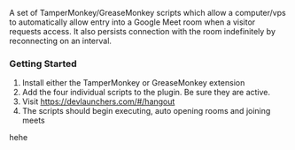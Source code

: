 A set of TamperMonkey/GreaseMonkey scripts which allow a computer/vps to automatically allow entry into a Google Meet room when a visitor requests access. It also persists connection with the room indefinitely by reconnecting on an interval.


### Getting Started
 1. Install either the TamperMonkey or GreaseMonkey extension
 2. Add the four individual scripts to the plugin. Be sure they are active.
 3. Visit https://devlaunchers.com/#/hangout
 4. The scripts should begin executing, auto opening rooms and joining meets
 
 hehe
